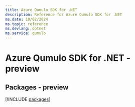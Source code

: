 ```yaml
---
title: Azure Qumulo SDK for .NET
description: Reference for Azure Qumulo SDK for .NET
ms.date: 10/02/2024
ms.topic: reference
ms.devlang: dotnet
ms.service: qumulo
---
```

# Azure Qumulo SDK for .NET - preview
## Packages - preview
[!INCLUDE [packages](qumulo-index.md)]